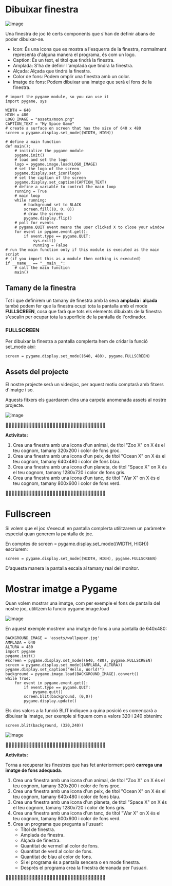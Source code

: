 # Dibuixar finestra

![image](https://github.com/XaSaFa/IntroduccioProgramacio/assets/110727546/b06ec08c-dda5-40f8-9b87-eb1b7b23aade)

Una finestra de joc té certs components que s'han de definir abans de poder dibuixar-se.

- Icon: És una icona que es mostra a l'esquerra de la finestra, normalment representa d'alguna manera el programa, és com un logo.
- Caption: És un text, el títol que tindrà la finestra.
- Amplada: S'ha de definir l'amplada que tindrà la finestra.
- Alçada: Alçada que tindrà la finestra.
- Color de fons: Podem omplir una finestra amb un color.
- Imatge de fons: Podem dibuixar una imatge que serà el fons de la finestra.

```
# import the pygame module, so you can use it
import pygame, sys

WIDTH = 640
HIGH = 480
LOGO_IMAGE = "assets/moon.png"
CAPTION_TEXT = "My Space Game"
# create a surface on screen that has the size of 640 x 480
screen = pygame.display.set_mode((WIDTH, HIGH))

# define a main function
def main():
    # initialize the pygame module
    pygame.init()
    # load and set the logo
    logo = pygame.image.load(LOGO_IMAGE)
    # set the logo of the screen
    pygame.display.set_icon(logo)
    # set the caption of the screen
    pygame.display.set_caption(CAPTION_TEXT)    
    # define a variable to control the main loop
    running = True
    # main loop
    while running:
        # background set to BLACK
        screen.fill((0, 0, 0))
        # draw the screen
        pygame.display.flip()
    # poll for events
    # pygame.QUIT event means the user clicked X to close your window
    for event in pygame.event.get():
        if event.type == pygame.QUIT:
            sys.exit()
            running = False
# run the main function only if this module is executed as the main script
# (if you import this as a module then nothing is executed)
if __name__ == "__main__":
    # call the main function
    main()
```

## Tamany de la finestra

Tot i que definirem un tamany de finestra amb la seva **amplada** i **alçada** també podem fer que la finestra ocupi tota la pantalla amb el mode **FULLSCREEN**, cosa que farà que tots els elements dibuixats de la finestra s'escalin per ocupar tota la superfície de la pantalla de l'ordinador.

### FULLSCREEN

Per dibuixar la finestra a pantalla complerta hem de cridar la funció set_mode així:

```
screen = pygame.display.set_mode((640, 480), pygame.FULLSCREEN)
```

## Assets del projecte

El nostre projecte serà un videojoc, per aquest motiu comptarà amb fitxers d'imatge i so. 

Aquests fitxers els guardarem dins una carpeta anomenada assets al nostre projecte.

![image](https://github.com/XaSaFa/IntroduccioProgramacio/assets/110727546/23d4ac69-982a-434c-9b06-277c7dca85e4)

🔎🔎🔎🔎🔎🔎🔎🔎🔎🔎🔎🔎🔎🔎🔎🔎🔎🔎🔎🔎🔎🔎🔎🔎🔎🔎🔎🔎🔎🔎🔎🔎🔎🔎

**Activitats:**

1. Crea una finestra amb una icona d'un animal, de títol "Zoo X" on X és el teu cognom, tamany 320x200 i color de fons groc.
2. Crea una finestra amb una icona d'un peix, de títol "Ocean X" on X és el teu cognom, tamany 640x480 i color de fons blau.
3. Crea una finestra amb una icona d'un planeta, de títol "Space X" on X és el teu cognom, tamany 1280x720 i color de fons gris.
4. Crea una finestra amb una icona d'un tanc, de títol "War X" on X és el teu cognom, tamany 800x600 i color de fons verd.

🔎🔎🔎🔎🔎🔎🔎🔎🔎🔎🔎🔎🔎🔎🔎🔎🔎🔎🔎🔎🔎🔎🔎🔎🔎🔎🔎🔎🔎🔎🔎🔎🔎🔎


# Fullscreen

Si volem que el joc s'executi en pantalla complerta utilitzarem un paràmetre especial quan generem la pantalla de joc.

En comptes de screen = pygame.display.set_mode((WIDTH, HIGH)) escriurem:

```
screen = pygame.display.set_mode((WIDTH, HIGH), pygame.FULLSCREEN)
```

D'aquesta manera la pantalla escala al tamany real del monitor.


# Mostrar imatge a Pygame

Quan volem mostrar una imatge, com per exemple el fons de pantalla del nostre joc, utilitzem la funció pygame.image.load

![image](https://github.com/XaSaFa/IntroduccioProgramacio/assets/110727546/c3e1f82e-5c6a-476b-bf60-b8975b7f1774)

En aquest exemple mostrem una imatge de fons a una pantalla de 640x480:

```
BACKGROUND_IMAGE = 'assets/wallpaper.jpg'
AMPLADA = 640
ALTURA = 480
import pygame
pygame.init()
#screen = pygame.display.set_mode((640, 480), pygame.FULLSCREEN)
screen = pygame.display.set_mode((AMPLADA, ALTURA))
pygame.display.set_caption("Hello, World!")
background = pygame.image.load(BACKGROUND_IMAGE).convert()
while True:
    for event in pygame.event.get():
        if event.type == pygame.QUIT:
            pygame.quit()
        screen.blit(background, (0,0))
        pygame.display.update()
```

Els dos valors a la funció BLIT indiquen a quina posició es començarà a dibuixar la imatge, per exemple si fiquem com a valors 320 i 240 obtenim:

```
screen.blit(background, (320,240))
```

![image](https://github.com/XaSaFa/IntroduccioProgramacio/assets/110727546/0389a634-c524-43e6-99c5-108df258745b)

🔎🔎🔎🔎🔎🔎🔎🔎🔎🔎🔎🔎🔎🔎🔎🔎🔎🔎🔎🔎🔎🔎🔎🔎🔎🔎🔎🔎🔎🔎🔎🔎🔎🔎

**Activitats:**

Torna a recuperar les finestres que has fet anteriorment però **carrega una imatge de fons adequada**.

1. Crea una finestra amb una icona d'un animal, de títol "Zoo X" on X és el teu cognom, tamany 320x200 i color de fons groc.
2. Crea una finestra amb una icona d'un peix, de títol "Ocean X" on X és el teu cognom, tamany 640x480 i color de fons blau.
3. Crea una finestra amb una icona d'un planeta, de títol "Space X" on X és el teu cognom, tamany 1280x720 i color de fons gris.
4. Crea una finestra amb una icona d'un tanc, de títol "War X" on X és el teu cognom, tamany 800x600 i color de fons verd.
5. Crea un programa que pregunta a l'usuari:
    - Títol de finestra.
    - Amplada de finestra.
    - Alçada de finestra.
    - Quantitat de vermell al color de fons.
    - Quantitat de verd al color de fons.
    - Quantitat de blau al color de fons.
    - Si el programa és a pantalla sencera o en mode finestra.
    - Després el programa crea la finestra demanada per l'usuari.

🔎🔎🔎🔎🔎🔎🔎🔎🔎🔎🔎🔎🔎🔎🔎🔎🔎🔎🔎🔎🔎🔎🔎🔎🔎🔎🔎🔎🔎🔎🔎🔎🔎🔎


